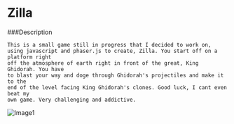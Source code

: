 Zilla
=====

###Description

```
This is a small game still in progress that I decided to work on, 
using javascript and phaser.js to create, Zilla. You start off on a platform right 
off the atmosphere of earth right in front of the great, King Ghidorah. You have 
to blast your way and doge through Ghidorah's projectiles and make it to the 
end of the level facing King Ghidorah's clones. Good luck, I cant even beat my 
own game. Very challenging and addictive.
```


![Image1](https://cloud.githubusercontent.com/assets/7136454/5610837/331ba310-9483-11e4-80ae-9711d1128a12.png)
